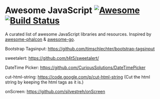 # Awesome JavaScript [![Awesome](https://cdn.rawgit.com/sindresorhus/awesome/d7305f38d29fed78fa85652e3a63e154dd8e8829/media/badge.svg)](https://github.com/sindresorhus/awesome) [![Build Status](https://travis-ci.org/avelino/awesome-go.svg?branch=master)](https://travis-ci.org/avelino/awesome-go) 


A curated list of awesome JavaScript libraries and resources. Inspired by [awesome-phalcon](https://github.com/sergeyklay/awesome-phalcon) & [awesome-go](https://github.com/avelino/awesome-go).

Bootstrap Tagsinput:
https://github.com/timschlechter/bootstrap-tagsinput

sweetalert:
https://github.com/t4t5/sweetalert/

DateTime Picker:
https://github.com/CuriousSolutions/DateTimePicker

cut-html-string:
https://code.google.com/p/cut-html-string
(Cut the html string by keeping the html tags as it is.)

onScreen:
https://github.com/silvestreh/onScreen
